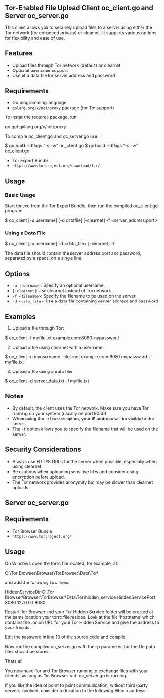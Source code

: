 ## Tor-Enabled File Upload Client oc_client.go and Server oc_server.go

This client allows you to securely upload files to a server
using either the Tor network (for enhanced privacy) or clearnet. 
It supports various options for flexibility and ease of use.

## Features

- Upload files through Tor network (default) or clearnet
- Optional username support
- Use of a data file for server address and password

## Requirements

- Go programming language
- `golang.org/x/net/proxy` package (for Tor support)

To install the required package, run:

go get golang.org/x/net/proxy

To compile oc_client.go and oc_server.go use:

$ go build -ldflags "-s -w" oc_client.go
$ go build -ldflags "-s -w" oc_client.go


- Tor Expert Bundle
- `https://www.torproject.org/download/tor/`


## Usage

### Basic Usage

Start tor.exe from the Tor Expert Bundle, then run the compiled oc_client.go program.

$ oc_client [-u username] [-d datafile] [-clearnet] -f <filename> <server_address:port> <password>

### Using a Data File

$ oc_client [-u username] -d <data_file> [-clearnet] -f <filename>

The data file should contain the server address:port and password, separated by a space, on a single line.

## Options

- `-u [username]`: Specify an optional username
- `[-clearnet`]: Use clearnet instead of Tor network
- `-f <filename>`: Specify the filename to be used on the server
- `-d <data_file>`: Use a data file containing server address and password

## Examples

1. Upload a file through Tor:

$ oc_client -f myfile.txt example.com:8080 mypassword


2. Upload a file using clearnet with a username:

$ oc_client -u myusername -clearnet example.com:8080 mypassword -f myfile.txt


3. Upload a file using a data file:

$ oc_client -d server_data.txt -f myfile.txt


## Notes

- By default, the client uses the Tor network. Make sure you have Tor
  running on your system (usually on port 9050).
- When using the `-clearnet` option, your IP address will be visible to the server.
- The `-f` option allows you to specify the filename that will be used on the server.

## Security Considerations

- Always use HTTPS URLs for the server when possible, especially when using clearnet.
- Be cautious when uploading sensitive files and consider using encryption before upload.
- The Tor network provides anonymity but may be slower than clearnet uploads.


## Server oc_server.go

## Requirements

- Tor Browser Bundle
- `https://www.torproject.org/`

## Usage

On Windows open the torrc file located, for example, at:

C:\Tor Browser\Browser\TorBrowser\Data\Tor\

and add the following two lines:

HiddenServiceDir C:\Tor Browser\Browser\TorBrowser\Data\Tor\hidden_service
HiddenServicePort 8080 127.0.0.1:8080

Restart Tor Browser and your Tor Hidden Service folder will be created at
the same location your torrc file resides. Look at the file 'hostname' which
contains the .onion URL for your Tor Hidden Service and give the address to
your friends.

Edit the password in line 13 of the source code and compile.

Now run the compiled oc_server.go with the -p parameter, for the file path files
should be stored.

Thats all.

You now have Tor and Tor Browser running to exchange files with your
friends, as long as Tor Browser with oc_server.go is running.

If you like the idea of point to point communication, without third-party
servers involved, consider a donation to the following Bitcoin address:
